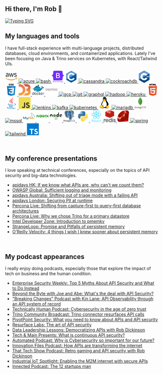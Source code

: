 ## Hi there, I'm Rob 👋
[![Typing SVG](https://readme-typing-svg.herokuapp.com?color=4E9CFF&width=500&lines=%F0%9F%94%AD+Technical+leader+and+mentor;%F0%9F%91%A8%F0%9F%8F%BB%E2%80%8D%F0%9F%92%BB+Principal+engineer+(full-stack);%F0%9F%93%A3+Conference+and+podcast+speaker;%F0%9F%A5%81+Enthusiastically+bad+drummer)](https://git.io/typing-svg)

## My languages and tools
I have full-stack experience with multi-language projects, distributed databases, cloud environments, and containerized applications. Lately I've been focusing on Java & Trino services on Kubernetes, with React/Tailwind UIs.
<p align="left">
<a href="https://aws.amazon.com" target="_blank" rel="noreferrer"> <img src="https://raw.githubusercontent.com/devicons/devicon/master/icons/amazonwebservices/amazonwebservices-original-wordmark.svg" alt="aws" width="40" height="40"/> </a>
<a href="https://azure.microsoft.com/en-in/" target="_blank" rel="noreferrer"> <img src="https://www.vectorlogo.zone/logos/microsoft_azure/microsoft_azure-icon.svg" alt="azure" width="40" height="40"/> </a>
<a href="https://www.gnu.org/software/bash/" target="_blank" rel="noreferrer"> <img src="https://www.vectorlogo.zone/logos/gnu_bash/gnu_bash-icon.svg" alt="bash" width="40" height="40"/> </a>
<a href="https://getbootstrap.com" target="_blank" rel="noreferrer"> <img src="https://raw.githubusercontent.com/devicons/devicon/master/icons/bootstrap/bootstrap-plain-wordmark.svg" alt="bootstrap" width="40" height="40"/> </a>
<a href="https://www.cprogramming.com/" target="_blank" rel="noreferrer"> <img src="https://raw.githubusercontent.com/devicons/devicon/master/icons/c/c-original.svg" alt="c" width="40" height="40"/> </a>
<a href="https://cassandra.apache.org/" target="_blank" rel="noreferrer"> <img src="https://www.vectorlogo.zone/logos/apache_cassandra/apache_cassandra-icon.svg" alt="cassandra" width="40" height="40"/> </a>
<a href="https://www.cockroachlabs.com/product/cockroachdb/" target="_blank" rel="noreferrer"> <img src="https://cdn.worldvectorlogo.com/logos/cockroachdb.svg" alt="cockroachdb" width="40" height="40"/> </a>
<a href="https://www.w3schools.com/cpp/" target="_blank" rel="noreferrer"> <img src="https://raw.githubusercontent.com/devicons/devicon/master/icons/cplusplus/cplusplus-original.svg" alt="cplusplus" width="40" height="40"/> </a>
<a href="https://www.w3schools.com/css/" target="_blank" rel="noreferrer"> <img src="https://raw.githubusercontent.com/devicons/devicon/master/icons/css3/css3-original-wordmark.svg" alt="css3" width="40" height="40"/> </a>
<a href="https://d3js.org/" target="_blank" rel="noreferrer"> <img src="https://raw.githubusercontent.com/devicons/devicon/master/icons/d3js/d3js-original.svg" alt="d3js" width="40" height="40"/> </a>
<a href="https://www.docker.com/" target="_blank" rel="noreferrer"> <img src="https://raw.githubusercontent.com/devicons/devicon/master/icons/docker/docker-original-wordmark.svg" alt="docker" width="40" height="40"/> </a>
<a href="https://expressjs.com" target="_blank" rel="noreferrer"> <img src="https://raw.githubusercontent.com/devicons/devicon/master/icons/express/express-original-wordmark.svg" alt="express" width="40" height="40"/> </a>
<a href="https://cloud.google.com" target="_blank" rel="noreferrer"> <img src="https://www.vectorlogo.zone/logos/google_cloud/google_cloud-icon.svg" alt="gcp" width="40" height="40"/> </a>
<a href="https://git-scm.com/" target="_blank" rel="noreferrer"> <img src="https://www.vectorlogo.zone/logos/git-scm/git-scm-icon.svg" alt="git" width="40" height="40"/> </a>
<a href="https://graphql.org" target="_blank" rel="noreferrer"> <img src="https://www.vectorlogo.zone/logos/graphql/graphql-icon.svg" alt="graphql" width="40" height="40"/> </a>
<a href="https://hadoop.apache.org/" target="_blank" rel="noreferrer"> <img src="https://www.vectorlogo.zone/logos/apache_hadoop/apache_hadoop-icon.svg" alt="hadoop" width="40" height="40"/> </a>
<a href="https://heroku.com" target="_blank" rel="noreferrer"> <img src="https://www.vectorlogo.zone/logos/heroku/heroku-icon.svg" alt="heroku" width="40" height="40"/> </a>
<a href="https://www.w3.org/html/" target="_blank" rel="noreferrer"> <img src="https://raw.githubusercontent.com/devicons/devicon/master/icons/html5/html5-original-wordmark.svg" alt="html5" width="40" height="40"/> </a>
<a href="https://www.java.com" target="_blank" rel="noreferrer"> <img src="https://raw.githubusercontent.com/devicons/devicon/master/icons/java/java-original.svg" alt="java" width="40" height="40"/> </a>
<a href="https://developer.mozilla.org/en-US/docs/Web/JavaScript" target="_blank" rel="noreferrer"> <img src="https://raw.githubusercontent.com/devicons/devicon/master/icons/javascript/javascript-original.svg" alt="javascript" width="40" height="40"/> </a>
<a href="https://www.jenkins.io" target="_blank" rel="noreferrer"> <img src="https://www.vectorlogo.zone/logos/jenkins/jenkins-icon.svg" alt="jenkins" width="40" height="40"/> </a>
<a href="https://kafka.apache.org/" target="_blank" rel="noreferrer"> <img src="https://www.vectorlogo.zone/logos/apache_kafka/apache_kafka-icon.svg" alt="kafka" width="40" height="40"/> </a>
<a href="https://kubernetes.io" target="_blank" rel="noreferrer"> <img src="https://www.vectorlogo.zone/logos/kubernetes/kubernetes-icon.svg" alt="kubernetes" width="40" height="40"/> </a>
<a href="https://www.linux.org/" target="_blank" rel="noreferrer"> <img src="https://raw.githubusercontent.com/devicons/devicon/master/icons/linux/linux-original.svg" alt="linux" width="40" height="40"/> </a>
<a href="https://mariadb.org/" target="_blank" rel="noreferrer"> <img src="https://www.vectorlogo.zone/logos/mariadb/mariadb-icon.svg" alt="mariadb" width="40" height="40"/> </a>
<a href="https://www.mongodb.com/" target="_blank" rel="noreferrer"> <img src="https://raw.githubusercontent.com/devicons/devicon/master/icons/mongodb/mongodb-original-wordmark.svg" alt="mongodb" width="40" height="40"/> </a>
<a href="https://www.microsoft.com/en-us/sql-server" target="_blank" rel="noreferrer"> <img src="https://www.svgrepo.com/show/303229/microsoft-sql-server-logo.svg" alt="mssql" width="40" height="40"/> </a>
<a href="https://www.mysql.com/" target="_blank" rel="noreferrer"> <img src="https://raw.githubusercontent.com/devicons/devicon/master/icons/mysql/mysql-original-wordmark.svg" alt="mysql" width="40" height="40"/> </a>
<a href="https://www.nginx.com" target="_blank" rel="noreferrer"> <img src="https://raw.githubusercontent.com/devicons/devicon/master/icons/nginx/nginx-original.svg" alt="nginx" width="40" height="40"/> </a>
<a href="https://nodejs.org" target="_blank" rel="noreferrer"> <img src="https://raw.githubusercontent.com/devicons/devicon/master/icons/nodejs/nodejs-original-wordmark.svg" alt="nodejs" width="40" height="40"/> </a>
<a href="https://www.postgresql.org" target="_blank" rel="noreferrer"> <img src="https://raw.githubusercontent.com/devicons/devicon/master/icons/postgresql/postgresql-original-wordmark.svg" alt="postgresql" width="40" height="40"/> </a>
<a href="https://www.python.org" target="_blank" rel="noreferrer"> <img src="https://raw.githubusercontent.com/devicons/devicon/master/icons/python/python-original.svg" alt="python" width="40" height="40"/> </a>
<a href="https://reactjs.org/" target="_blank" rel="noreferrer"> <img src="https://raw.githubusercontent.com/devicons/devicon/master/icons/react/react-original-wordmark.svg" alt="react" width="40" height="40"/> </a>
<a href="https://redis.io" target="_blank" rel="noreferrer"> <img src="https://raw.githubusercontent.com/devicons/devicon/master/icons/redis/redis-original-wordmark.svg" alt="redis" width="40" height="40"/> </a>
<a href="https://www.ruby-lang.org/en/" target="_blank" rel="noreferrer"> <img src="https://raw.githubusercontent.com/devicons/devicon/master/icons/ruby/ruby-original.svg" alt="ruby" width="40" height="40"/> </a>
<a href="https://spring.io/" target="_blank" rel="noreferrer"> <img src="https://www.vectorlogo.zone/logos/springio/springio-icon.svg" alt="spring" width="40" height="40"/> </a>
<a href="https://tailwindcss.com/" target="_blank" rel="noreferrer"> <img src="https://www.vectorlogo.zone/logos/tailwindcss/tailwindcss-icon.svg" alt="tailwind" width="40" height="40"/> </a>
<a href="https://www.typescriptlang.org/" target="_blank" rel="noreferrer"> <img src="https://raw.githubusercontent.com/devicons/devicon/master/icons/typescript/typescript-original.svg" alt="typescript" width="40" height="40"/> </a>
</p>
<br/>

## My conference presentations

I love speaking at technical conferences, especially on the topics of API security and big-data technologies.

* [apidays HK: If we know what APIs are, why can't we count them?](https://www.youtube.com/watch?v=c1AccMF4kho)
* [OWASP Global: Sufficient logging and monitoring](https://www.youtube.com/watch?v=7RPh7JWaS9o)
* [apidays Australia: Shifting out of triage mode with a failing API](https://www.youtube.com/watch?v=py2H2DSZBMM)
* [apidays London: Securing PII at runtime](https://www.youtube.com/watch?v=Ktjhav1-G3U)
* [Percona Live: Shifting from capture-first to query-first database architectures](https://youtu.be/buUmoQaRETo)
* [Percona Live: Why we chose Trino for a primary datastore](https://www.youtube.com/watch?v=ztotHLeWsBo)
* [Intel Developer Zone: Introduction to pmemkv](https://www.youtube.com/watch?v=rdDlWAN4KAc)
* [StrangeLoop: Promise and Pitfalls of persistent memory](https://www.youtube.com/watch?v=VE1hCUMLHX4)
* [O'Reilly Velocity: 4 things I wish I knew sooner about persistent memory](https://www.oreilly.com/library/view/velocity-conference-2017/9781491976340/video314553.html)
<br/>

## My podcast appearances

I really enjoy doing podcasts, especially those that explore the impact of tech on business and the human condition.

* [Enterprise Security Weekly: Top 5 Myths About API Security and What to Do Instead](https://www.youtube.com/watch?v=Gr8i2g8KGHM)
* [Beyond the Byte with Joe and Abe: What's the deal with API Security?](https://www.youtube.com/watch?v=JB7ISHhbme4)
* ["Breaking Changes" Podcast with Kin Lane: API Observability through an API system of record](https://www.postman.com/events/breaking-changes/api-observability-through-an-api-system-of-record/)
* [Technically Human Podcast: Cybersecurity in the age of zero trust](https://www.etcalpoly.org/the-technically-human-podcast/cybersecurity-in-the-age-of-zero-trust)
* [Trino Community Broadcast: Trino connector resurfaces API calls](https://www.youtube.com/watch?v=dl5IKimBhrM&t=3s)
* [PivotPoint Security: What you need to know about APIs and API security](https://www.pivotpointsecurity.com/podcasts/ep97-rob-dickinson-what-you-need-to-know-about-apis-and-api-security/)
* [Resurface Labs: The art of API security](https://youtu.be/rq1w1oIj8Fs)
* [Data Leadership Lessons: Democratizing APIs with Rob Dickinson](https://www.youtube.com/watch?v=gqhTfu1Ui_I)
* [Tech & Main Presents: What is continuous API security?](https://anchor.fm/techandmain/episodes/Continuous-API-Security--Rob-Dickinson-e1dcea4/a-a425que)
* [Automated Podcast: Why is Cybersecurity so important for our future?](https://automatedpodcast.org/why-is-cybersecurity-so-important-for-our-future-with-rob-dickinson-ep-90/)
* [Innovation Files Podcast: How APIs are transforming the internet](https://itif.org/publications/2022/01/03/podcast-how-apis-are-transforming-internet-rob-dickinson/)
* [That Tech Show Podcast: Retro gaming and API security with Rob Dickinson](https://thattech.show/episodes/57-retro-gaming-and-api-security-with-rob-dickinson)
* [Industrial IoT Spotlight: Enabling the M2M internet with secure APIs](https://podbay.fm/p/industrial-iot-spotlight/e/1641543356)
* [Innected Podcast: The 12 startups man](https://www.youtube.com/watch?v=GNqHofPgqkQ)

<!--
**RobDickinson/RobDickinson** is a ✨ _special_ ✨ repository because its `README.md` (this file) appears on your GitHub profile.

Here are some ideas to get you started:

- 🔭 I’m currently working on ...
- 🌱 I’m currently learning ...
- 👯 I’m looking to collaborate on ...
- 🤔 I’m looking for help with ...
- 💬 Ask me about ...
- 📫 How to reach me: ...
- 😄 Pronouns: ...
- ⚡ Fun fact: ...
-->
